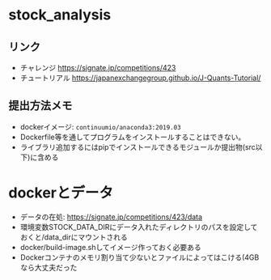 # stock_analysis

## リンク

* チャレンジ https://signate.jp/competitions/423
* チュートリアル https://japanexchangegroup.github.io/J-Quants-Tutorial/

## 提出方法メモ
* dockerイメージ: `continuumio/anaconda3:2019.03`
* Dockerfile等を通してプログラムをインストールすることはできない。
* ライブラリ追加するにはpipでインストールできるモジュールか提出物(src以下)に含める

# dockerとデータ

* データの在処: https://signate.jp/competitions/423/data
* 環境変数STOCK_DATA_DIRにデータ入れたディレクトリのパスを設定しておくと/data_dirにマウントされる
* docker/build-image.shしてイメージ作っておく必要ある
* Dockerコンテナのメモリ割り当て少ないとファイルによってはこける(4GBなら大丈夫だった
